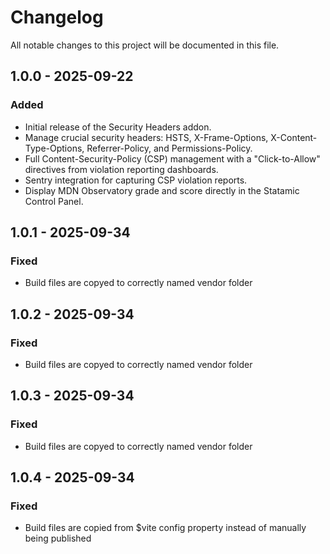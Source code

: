 # Changelog

All notable changes to this project will be documented in this file.

## 1.0.0 - 2025-09-22

### Added
- Initial release of the Security Headers addon.
- Manage crucial security headers: HSTS, X-Frame-Options, X-Content-Type-Options, Referrer-Policy, and Permissions-Policy.
- Full Content-Security-Policy (CSP) management with a "Click-to-Allow" directives from violation reporting dashboards.
- Sentry integration for capturing CSP violation reports.
- Display MDN Observatory grade and score directly in the Statamic Control Panel.

## 1.0.1 - 2025-09-34

### Fixed
- Build files are copyed to correctly named vendor folder

## 1.0.2 - 2025-09-34

### Fixed
- Build files are copyed to correctly named vendor folder

## 1.0.3 - 2025-09-34

### Fixed
- Build files are copyed to correctly named vendor folder

## 1.0.4 - 2025-09-34

### Fixed
- Build files are copied from $vite config property instead of manually being published